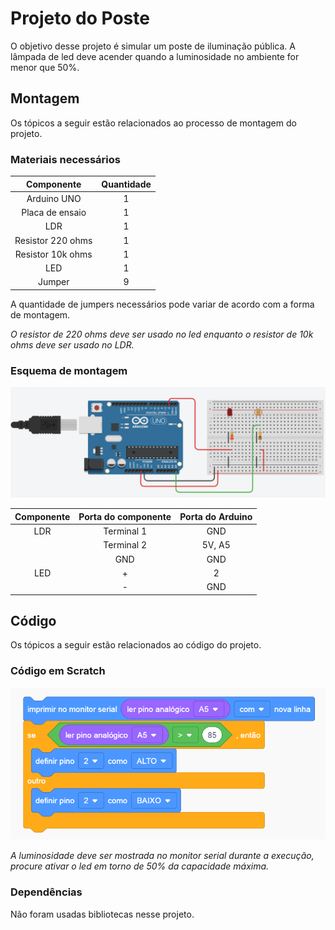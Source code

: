 # Projeto do Poste

O objetivo desse projeto é simular um poste de iluminação pública. A lâmpada de led deve acender quando a luminosidade no ambiente for menor que 50%.

## Montagem 

Os tópicos a seguir estão relacionados ao processo de montagem do projeto.

### Materiais necessários

|    Componente   | Quantidade |
|:---------------:|:----------:|
|   Arduino UNO   |      1     |
| Placa de ensaio |      1     |
|       LDR       |      1     |
|Resistor 220 ohms|      1     |
|Resistor 10k ohms|      1     |
|       LED       |      1     |
|      Jumper     |      9     |

A quantidade de jumpers necessários pode variar de acordo com a forma de montagem.

*O resistor de 220 ohms deve ser usado no led enquanto o resistor de 10k ohms deve ser usado no LDR.*

### Esquema de montagem

![Esquema de montagem](imagens/esquema-de-montagem.png)

| Componente | Porta do componente | Porta do Arduino |
|:----------:|:-------------------:|:----------------:|
|    LDR     |      Terminal 1     |        GND       |
|            |      Terminal 2     |       5V, A5     |
|            |         GND         |        GND       |
|    LED     |          +          |         2        |
|            |          -          |        GND       |

## Código 

Os tópicos a seguir estão relacionados ao código do projeto.

### Código em Scratch

![Código em Scratch](imagens/codigo-scratch.png)

*A luminosidade deve ser mostrada no monitor serial durante a execução, procure ativar o led em torno de 50% da capacidade máxima.*

### Dependências

Não foram usadas bibliotecas nesse projeto.